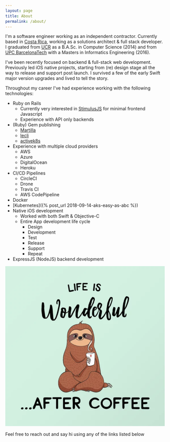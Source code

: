 ```yaml
---
layout: page
title: About
permalink: /about/
---
```


I'm a software engineer working as an independent contractor. Currently based in [Costa Rica](https://www.google.com/maps/place/Costa+Rica/@16.9000066,-95.0553076,4.55z), working as a solutions architect & full stack developer. I graduated from [UCR](https://www.ucr.ac.cr/) as a B.A.Sc. in Computer Science (2014) and from [UPC BarcelonaTech](https://www.upc.edu/en) with a Masters in Informatics Engineering (2016).

I've been recently focused on backend & full-stack web development. Previously led iOS native projects, starting from (re) design stage all the way to release and support post launch. I survived a few of the early Swift major version upgrades and lived to tell the story.

Throughout my career I've had experience working with the following technologies:

 * Ruby on Rails
    * Currently very interested in [StimulusJS](https://stimulusjs.org/) for minimal frontend Javascript
    * Experience with API only backends
 * (Ruby) Gem publishing
    * [Martilla](https://github.com/fdoxyz/martilla)
    * [lecli](https://rubygems.org/gems/lecli)
    * [activek8s](https://rubygems.org/gems/activek8s)
 * Experience with multiple cloud providers
    * AWS
    * Azure
    * DigitalOcean
    * Heroku
 * CI/CD Pipelines
    * CircleCI
    * Drone
    * Travis CI
    * AWS CodePipeline
 * Docker
 * [Kubernetes]({% post_url 2018-09-14-aks-easy-as-abc %})
 * Native iOS development
    * Worked with both Swift & Objective-C
    * Entire App development life cycle
      * Design
      * Development
      * Test
      * Release
      * Support
      * Repeat
 * ExpressJS (NodeJS) backend development

 ![Coffee Sloth](/assets/coffee-sloth.png "Coffee Sloth")

Feel free to reach out and say hi using any of the links listed below

